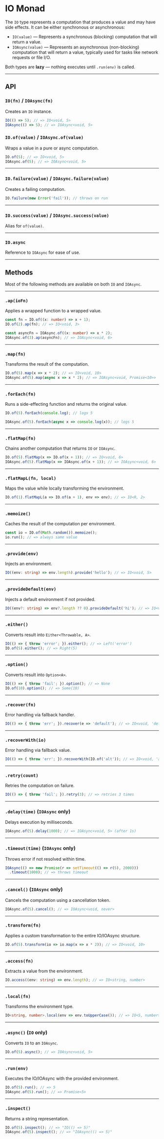 # IO Monad

The `IO` type represents a computation that produces a value and may have side effects. It can be either synchronous or asynchronous:

- `IO(value)` — Represents a synchronous (blocking) computation that will return a value.
- `IOAsync(value)` — Represents an asynchronous (non-blocking) computation that will return a value, typically used for tasks like network requests or file I/O.

Both types are **lazy** — nothing executes until `.run(env)` is called.

---

## API

### `IO(fn)` / `IOAsync(fn)`

Creates an `IO` instance. 

```ts
IO(() => 5); // => IO<void, 5>
IOAsync(() => 5); // => IOAsync<void, 5>
```

### `IO.of(value)` / `IOAsync.of(value)`

Wraps a value in a pure or async computation.

```ts
IO.of(5); // => IO<void, 5>
IOAsync.of(5); // => IOAsync<void, 5>
```

---

### `IO.failure(value)` / `IOAsync.failure(value)`

Creates a failing computation.

```ts
IO.failure(new Error('fail')); // throws on run
```

---

### `IO.success(value)` / `IOAsync.success(value)`

Alias for `of(value)`.

---

### `IO.async`

Reference to `IOAsync` for ease of use.

---

## Methods

Most of the following methods are available on both `IO` and `IOAsync`.

---

### `.ap(ioFn)`

Applies a wrapped function to a wrapped value.

```ts
const fn = IO.of((x: number) => x + 1);
IO.of(2).ap(fn); // => IO<void, 3>

const asyncFn = IOAsync.of((x: number) => x * 2);
IOAsync.of(3).ap(asyncFn); // => IOAsync<void, 6>
```

---

### `.map(fn)`

Transforms the result of the computation.

```ts
IO.of(5).map(x => x * 2); // => IO<void, 10>
IOAsync.of(5).map(async x => x * 2); // => IOAsync<void, Promise<10>>
```

---

### `.forEach(fn)`

Runs a side-effecting function and returns the original value.

```ts
IO.of(5).forEach(console.log); // logs 5

IOAsync.of(5).forEach(async x => console.log(x)); // logs 5
```

---

### `.flatMap(fn)`

Chains another computation that returns `IO` or `IOAsync`.

```ts
IO.of(5).flatMap(x => IO.of(x + 1)); // => IO<void, 6>
IOAsync.of(5).flatMap(x => IOAsync.of(x + 1)); // => IOAsync<void, 6>
```

---

### `.flatMapL(fn, local)`

Maps the value while locally transforming the environment.

```ts
IO.of(1).flatMapL(a => IO.of(a + 1), env => env); // => IO<R, 2>
```

---

### `.memoize()`

Caches the result of the computation per environment.

```ts
const io = IO.of(Math.random()).memoize();
io.run(); // => always same value
```

---

### `.provide(env)`

Injects an environment.

```ts
IO((env: string) => env.length).provide('hello'); // => IO<void, 5>
```

---

### `.provideDefault(env)`

Injects a default environment if not provided.

```ts
IO((env?: string) => env?.length ?? 0).provideDefault('hi'); // => IO<void, 2>
```

---

### `.either()`

Converts result into `Either<Throwable, A>`.

```ts
IO(() => { throw 'error'; }).either(); // => Left('error')
IO.of(5).either(); // => Right(5)
```

---

### `.option()`

Converts result into `Option<A>`.

```ts
IO(() => { throw 'fail'; }).option(); // => None
IO.of(10).option(); // => Some(10)
```

---

### `.recover(fn)`

Error handling via fallback handler.

```ts
IO(() => { throw 'err'; }).recover(e => 'default'); // => IO<void, 'default'>
```

---

### `.recoverWith(io)`

Error handling via fallback value.

```ts
IO(() => { throw 'err'; }).recoverWith(IO.of('alt')); // => IO<void, 'alt'>
```

---

### `.retry(count)`

Retries the computation on failure.

```ts
IO(() => { throw 'fail'; }).retry(3); // => retries 3 times
```

---

### `.delay(time)` (`IOAsync` only)

Delays execution by milliseconds.

```ts
IOAsync.of(5).delay(1000); // => IOAsync<void, 5> (after 1s)
```

---

### `.timeout(time)` (`IOAsync` only)

Throws error if not resolved within time.

```ts
IOAsync(() => new Promise(r => setTimeout(() => r(5), 2000)))
  .timeout(1000); // => throws timeout
```

---

### `.cancel()` (`IOAsync` only)

Cancels the computation using a cancellation token.

```ts
IOAsync.of(5).cancel(); // => IOAsync<void, never>
```

---

### `.transform(fn)`

Applies a custom transformation to the entire IO/IOAsync structure.

```ts
IO.of(5).transform(io => io.map(x => x * 2)); // => IO<void, 10>
```

---

### `.access(fn)`

Extracts a value from the environment.

```ts
IO.access((env: string) => env.length); // => IO<string, number>
```

---

### `.local(fn)`

Transforms the environment type.

```ts
IO<string, number>.local(env => env.toUpperCase()); // => IO<S, number>
```

---

### `.async()` (`IO` only)

Converts `IO` to an `IOAsync`.

```ts
IO.of(5).async(); // => IOAsync<void, 5>
```

---

### `.run(env)`

Executes the IO/IOAsync with the provided environment.

```ts
IO.of(5).run(); // => 5
IOAsync.of(5).run(); // => Promise<5>
```

---

### `.inspect()`

Returns a string representation.

```ts
IO.of(5).inspect(); // => "IO(() => 5)"
IOAsync.of(5).inspect(); // => "IOAsync(() => 5)"
```
